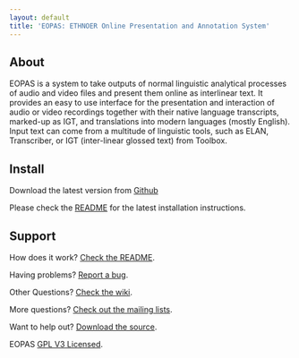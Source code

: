 ```yaml
---
layout: default
title: 'EOPAS: ETHNOER Online Presentation and Annotation System'
---
```


About
-----

EOPAS is a system to take outputs of normal linguistic analytical processes of
audio and video files and present them online as interlinear text. It provides
an easy to use interface for the presentation and interaction of audio or video
recordings together with their native language transcripts, marked-up as IGT,
and translations into modern languages (mostly English).  Input text can come
from a multitude of linguistic tools, such as ELAN, Transcriber, or IGT
(inter-linear glossed text) from Toolbox.


Install
-------

Download the latest version from [Github](http://github.com/eopas/eopas/downloads)

Please check the [README](https://github.com/eopas/eopas/blob/master/README.md)
for the latest installation instructions.


Support
-------

How does it work? [Check the README](https://github.com/eopas/eopas#readme).

Having problems? [Report a bug](http://github.com/eopas/eopas/issues).

Other Questions? [Check the wiki](https://github.com/eopas/eopas/wiki).

More questions? [Check out the mailing lists](http://sourceforge.net/projects/eopas/support).

Want to help out? [Download the source](https://github.com/eopas/eopas).

EOPAS <a href="http://en.wikipedia.org/wiki/GPL_License">GPL V3 Licensed</a>.


